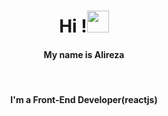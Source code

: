 <h1 align="center">Hi !<img src="https://media.giphy.com/media/hvRJCLFzcasrR4ia7z/giphy.gif" width="35"></h1>

<h4 align="center">My name is Alireza</h4><br/>
<h4 align="center">I'm a Front-End Developer(reactjs)</h4>
